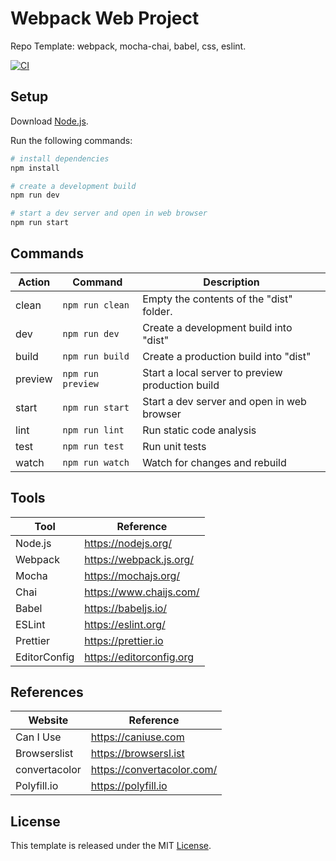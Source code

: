 # Webpack Web Project

Repo Template: webpack, mocha-chai, babel, css, eslint.

[![CI][ci-badge]][ci-url]

## Setup

Download [Node.js](https://nodejs.org/en/download/).

Run the following commands:

```bash
# install dependencies
npm install

# create a development build
npm run dev

# start a dev server and open in web browser
npm run start
```

## Commands

| Action  | Command           | Description                                      |
| ------- | ----------------- | ------------------------------------------------ |
| clean   | `npm run clean`   | Empty the contents of the "dist" folder.         |
| dev     | `npm run dev`     | Create a development build into "dist"           |
| build   | `npm run build`   | Create a production build into "dist"            |
| preview | `npm run preview` | Start a local server to preview production build |
| start   | `npm run start`   | Start a dev server and open in web browser       |
| lint    | `npm run lint`    | Run static code analysis                         |
| test    | `npm run test`    | Run unit tests                                   |
| watch   | `npm run watch`   | Watch for changes and rebuild                    |

## Tools

| Tool         | Reference                |
| ------------ | ------------------------ |
| Node.js      | https://nodejs.org/      |
| Webpack      | https://webpack.js.org/  |
| Mocha        | https://mochajs.org/     |
| Chai         | https://www.chaijs.com/  |
| Babel        | https://babeljs.io/      |
| ESLint       | https://eslint.org/      |
| Prettier     | https://prettier.io      |
| EditorConfig | https://editorconfig.org |

## References

| Website       | Reference                  |
| ------------- | -------------------------- |
| Can I Use     | https://caniuse.com        |
| Browserslist  | https://browsersl.ist      |
| convertacolor | https://convertacolor.com/ |
| Polyfill.io   | https://polyfill.io        |

## License

This template is released under the MIT [License](LICENSE).

[ci-badge]: https://github.com/epreston/template-web-webpack/actions/workflows/ci.yml/badge.svg
[ci-url]: https://github.com/epreston/template-web-webpack/actions
